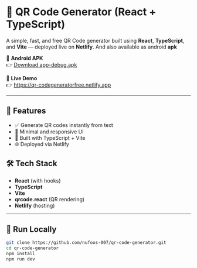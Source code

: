 # 🔳 QR Code Generator (React + TypeScript)

A simple, fast, and free QR Code generator built using **React**, **TypeScript**, and **Vite** — deployed live on **Netlify**. And also available as android **apk**

📱 **Android APK**  
👉 [Download app-debug.apk](https://github.com/Nufoos-007/QR-Code-Generator/releases/download/apk-v1/app-debug.apk)

🔗 **Live Demo**  
👉 https://qr-codegeneratorfree.netlify.app

---

## 🚀 Features

- ✅ Generate QR codes instantly from text
- 🎨 Minimal and responsive UI
- 🧠 Built with TypeScript + Vite
- 🌐 Deployed via Netlify

## 🛠 Tech Stack

- **React** (with hooks)
- **TypeScript**
- **Vite**
- **qrcode.react** (QR rendering)
- **Netlify** (hosting)

---

## 🧪 Run Locally

```bash
git clone https://github.com/nufoos-007/qr-code-generator.git
cd qr-code-generator
npm install
npm run dev